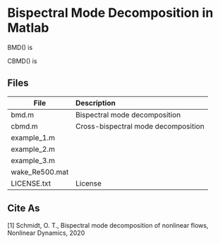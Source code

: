# Bispectral Mode Decomposition in Matlab
BMD() is 

CBMD() is


## Files
| File        |     Description     |
| ------------- |:-------------|
| bmd.m | Bispectral mode decomposition | 
| cbmd.m | Cross-bispectral mode decomposition | 
| example_1.m |  | 
| example_2.m |  | 
| example_3.m |  | 
| wake_Re500.mat |  | 
| LICENSE.txt | License | 

## Cite As
[1] Schmidt, O. T., Bispectral mode decomposition of nonlinear flows, Nonlinear Dynamics, 2020  

